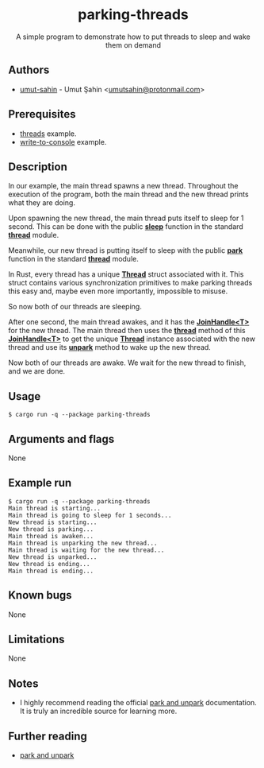 <div align="center">
  <h1>parking-threads</h1>
  A simple program to demonstrate how to put threads to sleep and wake them on demand
</div>

## Authors

- [umut-sahin](https://github.com/umut-sahin) - Umut Şahin \<umutsahin@protonmail.com>

## Prerequisites

- [threads] example.
- [write-to-console] example.

## Description

In our example, the main thread spawns a new thread.
Throughout the execution of the program, both the main thread and the new thread prints what they are doing.

Upon spawning the new thread, the main thread puts itself to sleep for 1 second.
This can be done with the public [**sleep**] function in the standard [**thread**] module.

Meanwhile, our new thread is putting itself to sleep with the public [**park**] function in the standard [**thread**] module.

In Rust, every thread has a unique [**Thread**] struct associated with it.
This struct contains various synchronization primitives to make parking threads this easy and, maybe even more importantly, impossible to misuse.

So now both of our threads are sleeping.

After one second, the main thread awakes, and it has the [**JoinHandle<**T**>**] for the new thread.
The main thread then uses the [**thread**] method of this [**JoinHandle<**T**>**] to get the unique [**Thread**] instance associated with the new thread and use its [**unpark**] method to wake up the new thread.

Now both of our threads are awake.
We wait for the new thread to finish, and we are done.

## Usage

```
$ cargo run -q --package parking-threads
```

## Arguments and flags

None

## Example run

```
$ cargo run -q --package parking-threads
Main thread is starting...
Main thread is going to sleep for 1 seconds...
New thread is starting...
New thread is parking...
Main thread is awaken...
Main thread is unparking the new thread...
Main thread is waiting for the new thread...
New thread is unparked...
New thread is ending...
Main thread is ending...
```

## Known bugs

None

## Limitations

None

## Notes

- I highly recommend reading the official [park and unpark] documentation.
  It is truly an incredible source for learning more.

## Further reading

- [park and unpark]


[//]: # (Links)

[**JoinHandle<**T**>**]:
  https://doc.rust-lang.org/std/thread/struct.JoinHandle.html
[**park**]:
  https://doc.rust-lang.org/std/thread/fn.park.html
[**sleep**]:
  https://doc.rust-lang.org/std/thread/fn.sleep.html
[**thread**]:
  https://doc.rust-lang.org/std/thread/index.html
[**Thread**]:
  https://doc.rust-lang.org/std/thread/struct.Thread.html
[**unpark**]:
  https://doc.rust-lang.org/std/thread/struct.Thread.html#method.unpark
[park and unpark]:
  https://doc.rust-lang.org/std/thread/fn.park.html#park-and-unpark
[threads]:
  https://github.com/umut-sahin/rust-examples/tree/master/threads
[write-to-console]:
  https://github.com/umut-sahin/rust-examples/tree/master/write-to-console
